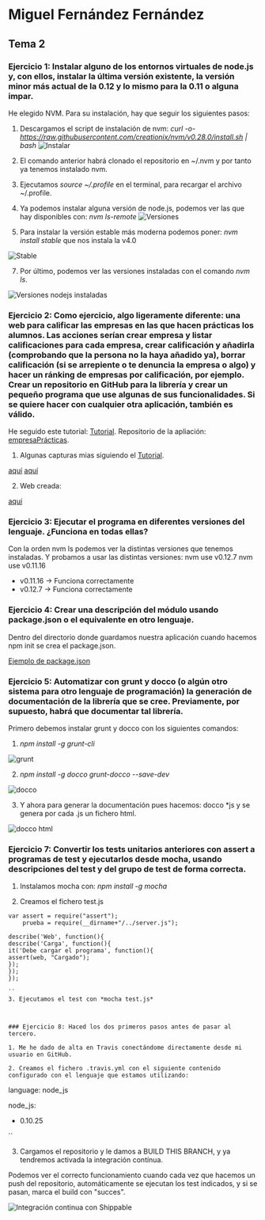 # Miguel Fernández Fernández
## Tema 2
### Ejercicio 1: Instalar alguno de los entornos virtuales de node.js y, con ellos, instalar la última versión existente, la versión minor más actual de la 0.12 y lo mismo para la 0.11 o alguna impar.

He elegido NVM. Para su instalación, hay que seguir los siguientes pasos:

1. Descargamos el script de instalación de nvm: *curl -o- https://raw.githubusercontent.com/creationix/nvm/v0.28.0/install.sh | bash*
![Instalar](http://i1379.photobucket.com/albums/ah138/migueib17/11_zpso9kxcphc.png)

2. El comando anterior habrá clonado el repositorio en ~/.nvm y por tanto ya tenemos instalado nvm. 

3. Ejecutamos *source ~/.profile* en el terminal, para recargar el archivo ~/.profile.

4. Ya podemos instalar alguna versión de node.js, podemos ver las que hay disponibles con: *nvm ls-remote*
![Versiones](http://i1379.photobucket.com/albums/ah138/migueib17/12_zps0ef021vn.png)

5. Para instalar la versión estable más moderna podemos poner: *nvm install stable* que nos instala la v4.0

![Stable](http://i1379.photobucket.com/albums/ah138/migueib17/13_zpsjchoozgs.png)

7. Por último, podemos ver las versiones instaladas con el comando *nvm ls*.

![Versiones nodejs instaladas](http://i1379.photobucket.com/albums/ah138/migueib17/14_zps7z2hfp87.png)

### Ejercicio 2: Como ejercicio, algo ligeramente diferente: una web para calificar las empresas en las que hacen prácticas los alumnos. Las acciones serían crear empresa y listar calificaciones para cada empresa, crear calificación y añadirla (comprobando que la persona no la haya añadido ya), borrar calificación (si se arrepiente o te denuncia la empresa o algo) y hacer un ránking de empresas por calificación, por ejemplo. Crear un repositorio en GitHub para la librería y crear un pequeño programa que use algunas de sus funcionalidades. Si se quiere hacer con cualquier otra aplicación, también es válido.

He seguido este tutorial:
[Tutorial](http://codehero.co/nodejs-y-express-instalacion-e-iniciacion/).
Repositorio de la apliación: [empresaPrácticas](https://github.com/migueib17/empresaPracticas).

1. Algunas capturas mias siguiendo el [Tutorial](http://codehero.co/nodejs-y-express-instalacion-e-iniciacion/).

[aquí](http://i1379.photobucket.com/albums/ah138/migueib17/21_zpsks3tcuox.png)
[aquí](http://i1379.photobucket.com/albums/ah138/migueib17/22_zpsf3lehdsp.png)

2. Web creada:

[aquí](http://i1379.photobucket.com/albums/ah138/migueib17/23_zpsnqfgwboo.png)


### Ejercicio 3: Ejecutar el programa en diferentes versiones del lenguaje. ¿Funciona en todas ellas?

Con la orden nvm ls podemos ver la distintas versiones que tenemos instaladas. Y probamos a usar las distintas versiones:
        nvm use v0.12.7
        nvm use v0.11.16

- v0.11.16 -> Funciona correctamente
- v0.12.7 -> Funciona correctamente


### Ejercicio 4: Crear una descripción del módulo usando package.json o el equivalente en otro lenguaje.

Dentro del directorio donde guardamos nuestra aplicación cuando hacemos npm init se crea el package.json.

[Ejemplo de package.json](http://i1379.photobucket.com/albums/ah138/migueib17/24_zps3ouwcfmj.png)

### Ejercicio 5: Automatizar con grunt y docco (o algún otro sistema para otro lenguaje de programación) la generación de documentación de la librería que se cree. Previamente, por supuesto, habrá que documentar tal librería.

Primero debemos instalar grunt y docco con los siguientes comandos:

1. *npm install -g grunt-cli*

![grunt](http://i1379.photobucket.com/albums/ah138/migueib17/33_zpsa5y9olub.png)

2. *npm install -g docco grunt-docco --save-dev*

![docco](http://i1379.photobucket.com/albums/ah138/migueib17/34_zpsf4il8cqj.png)

3. Y ahora para generar la documentación pues hacemos: docco *js y se genera por cada .js un fichero html.

![docco html](http://i1379.photobucket.com/albums/ah138/migueib17/35_zpsdcvisqol.png)

### Ejercicio 7: Convertir los tests unitarios anteriores con assert a programas de test y ejecutarlos desde mocha, usando descripciones del test y del grupo de test de forma correcta.


1. Instalamos mocha con: *npm install -g mocha*

2. Creamos el fichero test.js

```
var assert = require("assert");
    prueba = require(__dirname+"/../server.js");

describe('Web', function(){
describe('Carga', function(){
it('Debe cargar el programa', function(){
assert(web, "Cargado");
});
});
});

``
3. Ejecutamos el test con *mocha test.js*



### Ejercicio 8: Haced los dos primeros pasos antes de pasar al tercero.

1. Me he dado de alta en Travis conectándome directamente desde mi usuario en GitHub.

2. Creamos el fichero .travis.yml con el siguiente contenido configurado con el lenguaje que estamos utilizando:

```
language: node_js

node_js:
- 0.10.25

 ``
 
3. Cargamos el repositorio y le damos a BUILD THIS BRANCH, y ya tendremos activada la integración contínua.

Podemos ver el correcto funcionamiento cuando cada vez que hacemos un push del repositorio, automáticamente se ejecutan los test indicados, y si se pasan, marca el build con "succes".

![Integración continua con Shippable](http://i1379.photobucket.com/albums/ah138/migueib17/40_zpsdfjzyvwg.png)

